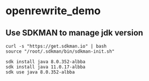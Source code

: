 # openrewrite_demo

## Use SDKMAN to manage jdk version

```
curl -s "https://get.sdkman.io" | bash
source "/root/.sdkman/bin/sdkman-init.sh"

sdk install java 8.0.352-albba
sdk install java 11.0.17-albba
sdk use java 8.0.352-albba

```

